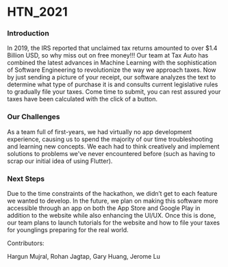 # HTN_2021

### Introduction 
In 2019, the IRS reported that unclaimed tax returns amounted to over $1.4 Billion USD, so why miss out on free money!!! Our team at Tax Auto has combined the latest advances in Machine Learning with the sophistication of Software Engineering to revolutionize the way we approach taxes. Now by just sending a picture of your receipt, our software analyzes the text to determine what type of purchase it is and consults current legislative rules to gradually file your taxes. Come time to submit, you can rest assured your taxes have been calculated with the click of a button.

### Our Challenges
As a team full of first-years, we had virtually no app development experience, causing us to spend the majority of our time troubleshooting and learning new concepts. We each had to think creatively and implement solutions to problems we've never encountered before (such as having to scrap our initial idea of using Flutter).

### Next Steps
Due to the time constraints of the hackathon, we didn’t get to each feature we wanted to develop. In the future, we plan on making this software more accessible through an app on both the App Store and Google Play in addition to the website while also enhancing the UI/UX. Once this is done, our team plans to launch tutorials for the website and how to file your taxes for younglings preparing for the real world.

Contributors:

Hargun Mujral, 
Rohan Jagtap, 
Gary Huang, 
Jerome Lu

